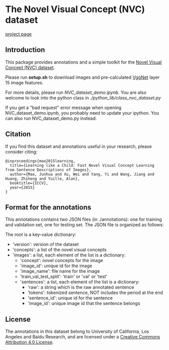 # The Novel Visual Concept (NVC) dataset

[project page](http://www.stat.ucla.edu/~junhua.mao/projects/child_learning.html)

## Introduction

This package provides annotations and a simple toolkit for the [Novel Visual Concept (NVC) dataset](http://www.stat.ucla.edu/~junhua.mao/projects/child_learning.html).

Please run **setup.sh** to download images and pre-calculated [VggNet](http://arxiv.org/abs/1409.1556) layer 15 image features.

For more details, please run *NVC_dataset_demo.ipynb*. You are also welcome to look into the python class in  *./python_lib/class_nvc_dataset.py*

If you get a "bad request" error message when opening NVC_dataset_demo.ipynb, you probably need to update your ipython. You can also run NVC_dataset_demo.py instead.

## Citation
If you find this dataset and annotations useful in your research, please consider citing:

    @inproceedings{mao2015learning,
      title={Learning like a Child: Fast Novel Visual Concept Learning from Sentence Descriptions of Images},
      author={Mao, Junhua and Xu, Wei and Yang, Yi and Wang, Jiang and Huang, Zhiheng and Yuille, Alan},
      booktitle={ICCV},
      year={2015}
    }

## Format for the annotations

This annotations contains two JSON files (in ./annotations): one for training and validation set, one for testing set.
The JSON file is organized as follows:

The root is a key-value dictionary:
- 'version': version of the dataset
- 'concepts': a list of the novel visual concepts
- 'images': a list, each element of the list is a dictionary:
  - 'concept': novel concepts for the image
  - 'image_id': unique id for the image
  - 'image_name': file name for the image
  - 'train_val_test_split': 'train' or 'val' or 'test'
  - 'sentences': a list, each element of the list is a dictionary:
    - 'raw': a string which is the raw annotated sentence
    - 'tokens': tokenized sentence, NOT includes the period at the end
    - 'sentence_id': unique id for the sentence
    - 'image_id': unique image id that the sentence belongs
    
## License

The annotations in this dataset belong to University of California, Los Angeles and Baidu Research, and are licensed under a [Creative Commons Attribution 4.0 License](https://creativecommons.org/licenses/by/4.0/legalcode).